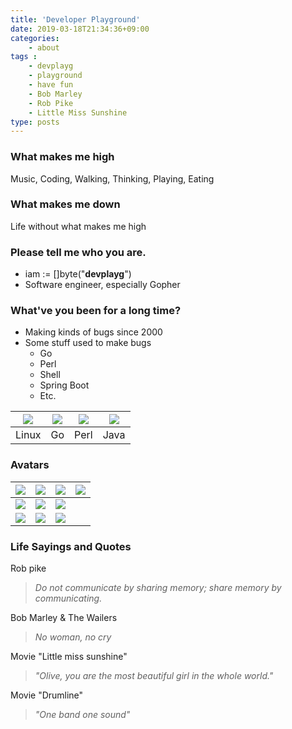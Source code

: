 ```yaml
---
title: 'Developer Playground'
date: 2019-03-18T21:34:36+09:00
categories:
    - about
tags : 
    - devplayg
    - playground
    - have fun
    - Bob Marley
    - Rob Pike
    - Little Miss Sunshine 
type: posts
---
```


### What makes me high

Music, Coding, Walking, Thinking, Playing, Eating

### What makes me down

Life without what makes me high 

### **Please tell me who you are.**

* iam := []byte("**devplayg**")
* Software engineer, especially Gopher

### **What've you been for a long time?**

* Making kinds of bugs since 2000
* Some stuff used to make bugs
    * Go
    * Perl
    * Shell
    * Spring Boot 
    * Etc.

|<img src="/img/avatars/linux.png">|<img src="/img/avatars/gopher.png">|<img src="/img/avatars/perl.png">|<img src="/img/avatars/java.png">|
|---|---|---|---|
|Linux|Go|Perl|Java|

### Avatars

|<img src="/img/avatars/avatar_green.png">|<img src="/img/avatars/avatar_green_raggaeface.png">|<img src="/img/avatars/avatar_green_sunglasses.png">|<img src="/img/avatars/avatar_green_raggaehair.png">|
|---|---|---|---|
|<img src="/img/avatars/avatar_blue.png">|<img src="/img/avatars/avatar_blue_raggaeface.png">|<img src="/img/avatars/avatar_blue_sunglasses.png">||
|<img src="/img/avatars/avatar_olive.png">|<img src="/img/avatars/avatar_raggaebg.png">|<img src="/img/avatars/avatar_with_gopher.png">||


### **Life Sayings and Quotes**

Rob pike

> *Do not communicate by sharing memory; share memory by communicating.*

Bob Marley & The Wailers

> *No woman, no cry*

Movie "Little miss sunshine"

> *"Olive, you are the most beautiful girl in the whole world."*

Movie "Drumline"

> *"One band one sound"*



 
